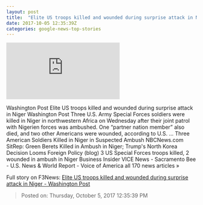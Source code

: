 ```yaml
---
layout: post
title:  "Elite US troops killed and wounded during surprise attack in Niger - Washington Post"
date: 2017-10-05 12:35:39Z
categories: google-news-top-stories
---
```


![Elite US troops killed and wounded during surprise attack in Niger - Washington Post](https://img.washingtonpost.com/pbox.php?url=http://img.washingtonpost.com/news/checkpoint/wp-content/uploads/sites/33/2017/10/Screen-Shot-2017-10-04-at-7.27.28-PM.png&w=1484&op=resize&opt=1&filter=antialias&t=20170517)

Washington Post Elite US troops killed and wounded during surprise attack in Niger Washington Post Three U.S. Army Special Forces soldiers were killed in Niger in northwestern Africa on Wednesday after their joint patrol with Nigerien forces was ambushed. One “partner nation member” also died, and two other Americans were wounded, according to U.S. ... Three American Soldiers Killed in Niger in Suspected Ambush NBCNews.com SitRep: Green Berets Killed in Ambush in Niger; Trump's North Korea Decision Looms Foreign Policy (blog) 3 US Special Forces troops killed, 2 wounded in ambush in Niger Business Insider VICE News - Sacramento Bee - U.S. News & World Report - Voice of America all 170 news articles »


Full story on F3News: [Elite US troops killed and wounded during surprise attack in Niger - Washington Post](http://www.f3nws.com/n/uPfnuE)

> Posted on: Thursday, October 5, 2017 12:35:39 PM
